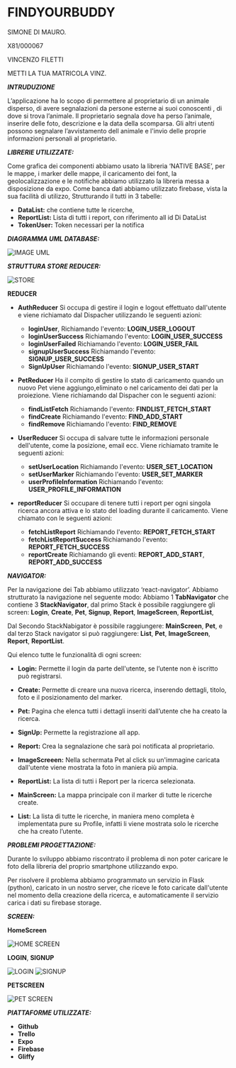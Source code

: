 # FINDYOURBUDDY

SIMONE DI MAURO.

X81/000067

VINCENZO FILETTI

METTI LA TUA MATRICOLA VINZ.

***INTRUDUZIONE***

L’applicazione ha lo scopo di permettere al proprietario di un animale disperso, di avere segnalazioni da persone esterne ai suoi conoscenti , di dove si trova l’animale.
Il proprietario segnala dove ha perso l’animale, inserire delle foto, descrizione e la data della scomparsa. Gli altri utenti possono segnalare l’avvistamento dell animale e l'invio delle proprie informazioni personali al proprietario.

***LIBRERIE UTILIZZATE:***

Come grafica dei componenti abbiamo usato la libreria ‘NATIVE BASE’, per le mappe, i marker delle mappe, il caricamento dei font, la geolocalizzazione e le  notifiche abbiamo utilizzato  la libreria messa a disposizione da expo.
Come banca dati abbiamo utilizzato firebase, vista la sua facilità di utilizzo, Strutturando il tutti in 3 tabelle:

* **DataList:** che contiene tutte le ricerche,
* **ReportList:** Lista di tutti i report, con riferimento all id Di DataList
* **TokenUser:** Token necessari per la notifica

***DIAGRAMMA UML DATABASE:***

![IMAGE UML](http://i64.tinypic.com/2cdbfnr.png)

***STRUTTURA STORE REDUCER:***

![STORE](http://i66.tinypic.com/2cd95pv.png)

**REDUCER**
* **AuthReducer** Si occupa di gestire il login e logout effettuato dall'utente e viene richiamato dal Dispacher utilizzando le seguenti azioni:
  * **loginUser**, Richiamando l'evento: **LOGIN_USER_LOGOUT**
  * **loginUserSuccess** Richiamando l'evento: **LOGIN_USER_SUCCESS**
  * **loginUserFailed** Richiamando l'evento: **LOGIN_USER_FAIL**
  * **signupUserSuccess** Richiamando l'evento: **SIGNUP_USER_SUCCESS**
  * **SignUpUser** Richiamando l'evento: **SIGNUP_USER_START**

* **PetReducer** Ha il compito di gestire lo stato di caricamento quando un nuovo Pet viene aggiungo,eliminato o nel caricamento dei dati per la proiezione. Viene richiamando dal Dispacher con le seguenti azioni:
  * **findListFetch** Richiamando l'evento: **FINDLIST_FETCH_START**
  * **findCreate** Richiamando l'evento: **FIND_ADD_START**
  * **findRemove** Richiamando l'evento: **FIND_REMOVE**

* **UserReducer** Si occupa di salvare tutte le informazioni personale dell'utente, come la posizione, email ecc. Viene richiamato tramite le seguenti azioni:
  * **setUserLocation** Richiamando l'evento: **USER_SET_LOCATION**
  * **setUserMarker** Richiamando l'evento: **USER_SET_MARKER**
  * **userProfileInformation** Richiamando l'evento: **USER_PROFILE_INFORMATION**

* **reportReducer** Si occupare di tenere tutti i report per ogni singola ricerca ancora attiva e lo stato del loading durante il caricamento. Viene chiamato con le seguenti azioni:
  * **fetchListReport** Richiamando l'evento: **REPORT_FETCH_START**
  * **fetchListReportSuccess** Richiamando l'evento: **REPORT_FETCH_SUCCESS**
  * **reportCreate** Richiamando gli eventi: **REPORT_ADD_START**, **REPORT_ADD_SUCCESS**


***NAVIGATOR:***

Per la navigazione dei Tab abbiamo utilizzato ‘react-navigator’. Abbiamo strutturato la navigazione nel seguente modo:
Abbiamo 1 **TabNavigator** che contiene 3 **StackNavigator**, dal primo Stack è possibile raggiungere gli screen: **Login**, **Create**, **Pet**, **Signup**, **Report**, **ImageScreen**, **ReportList**,

Dal Secondo StackNabigator è possibile raggiungere:  **MainScreen**, **Pet**, e dal terzo Stack navigator si può raggiungere: **List**, **Pet**, **ImageScreen**, **Report**, **ReportList**.

Qui elenco tutte le funzionalità di ogni screen:
* **Login:**  Permette il login da parte dell'utente, se l’utente non è iscritto può registrarsi.

* **Create:** Permette di creare una nuova ricerca, inserendo dettagli, titolo, foto e il posizionamento del marker.

* **Pet:** Pagina che elenca tutti i dettagli inseriti dall’utente che ha creato la ricerca.

* **SignUp:** Permette la registrazione all app.

* **Report:** Crea la segnalazione che sarà poi notificata al proprietario.

* **ImageScreeen:** Nella schermata Pet al click su un'immagine caricata dall'utente viene mostrata la foto in maniera più ampia.

* **ReportList:** La lista di tutti i Report per la ricerca selezionata.

* **MainScreen:** La mappa principale con il marker di tutte le ricerche create.

* **List:** La lista di tutte le ricerche, in maniera meno completa è implementata pure su Profile, infatti li viene mostrata solo le ricerche che ha creato l’utente.

***PROBLEMI PROGETTAZIONE:***

Durante lo sviluppo abbiamo riscontrato il problema di non poter caricare le foto della libreria del proprio smartphone utilizzando expo.

Per risolvere il problema abbiamo programmato un servizio in Flask (python), caricato in un nostro server, che riceve le foto caricate dall'utente nel momento della creazione della ricerca, e automaticamente il servizio carica i dati su firebase storage.

***SCREEN:***

**HomeScreen**

![HOME SCREEN](http://i66.tinypic.com/10rv8ua.jpg)

**LOGIN**, **SIGNUP**

![LOGIN](http://i63.tinypic.com/21n1q3c.jpg)
![SIGNUP](http://i66.tinypic.com/6qk805.jpg)

**PETSCREEN**

![PET SCREEN](http://i67.tinypic.com/e82u5j.jpg)



***PIATTAFORME UTILIZZATE:***

* **Github**
* **Trello**
* **Expo**
* **Firebase**
* **Gliffy**
